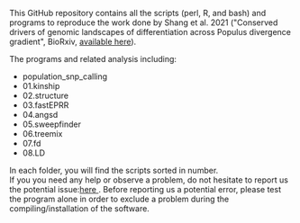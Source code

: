 This GitHub repository contains all the scripts (perl, R, and bash) and programs to reproduce the work done by Shang et al. 2021 ("Conserved drivers of genomic landscapes of differentiation 
across Populus divergence gradient", BioRxiv, [available here](https://www.biorxiv.org/content/10.1101/2021.08.26.457771v2)).

The programs and related analysis including:<br>
* population_snp_calling
* 01.kinship
* 02.structure
* 03.fastEPRR
* 04.angsd
* 05.sweepfinder
* 06.treemix
* 07.fd
* 08.LD

In each folder, you will find the scripts sorted in number. <br>
If you you need any help or observe a problem, do not hesitate to report us the potential issue:<a href="mailto:thibault.leroy@inrae.fr;shanghuiying@outlook.com?subject=[SpeciationPopulus-Github]">here </a>. Before reporting us a potential error, please test the program alone in order to exclude a problem during the compiling/installation of the software.
